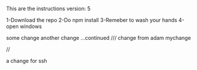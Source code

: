 This are the instructions
version: 5


1-Download the repo
2-Do npm install
3-Remeber to wash your hands
4-open windows
 
some change
another change ...continued
///
change from adam
mychange

//



a change for ssh


